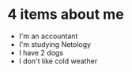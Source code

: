# 4 items about me

- I'm an accountant
- I'm studying Netology
- I have 2 dogs
- I don't like cold weather